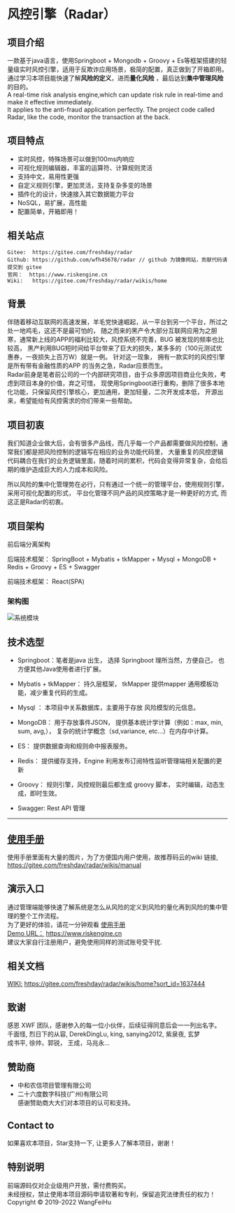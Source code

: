 # 风控引擎（Radar）
## 项目介绍
 一款基于java语言，使用Springboot + Mongodb + Groovy + Es等框架搭建的轻量级实时风控引擎，适用于反欺诈应用场景，极简的配置，真正做到了开箱即用。     
 通过学习本项目能快速了解**风险的定义**，进而**量化风险** ，最后达到**集中管理风险**的目的。   
A real-time risk analysis engine,which can update risk rule in real-time and make it effective immediately.  
It applies to the anti-fraud application perfectly. 
The project code called Radar, like the code, monitor the transaction at the back.

## 项目特点

 * 实时风控，特殊场景可以做到100ms内响应
 * 可视化规则编辑器，丰富的运算符、计算规则灵活
 * 支持中文，易用性更强
 * 自定义规则引擎，更加灵活，支持复杂多变的场景
 * 插件化的设计，快速接入其它数据能力平台
 * NoSQL，易扩展，高性能
 * 配置简单，开箱即用！

## 相关站点
    Gitee:  https://gitee.com/freshday/radar     
    Github: https://github.com/wfh45678/radar // github 为镜像网站，贡献代码请提交到 gitee  
    官网：  https://www.riskengine.cn  
    Wiki:   https://gitee.com/freshday/radar/wikis/home


## 背景
  伴随着移动互联网的高速发展，羊毛党快速崛起，从一平台到另一个平台，所过之处一地鸡毛，这还不是最可怕的，
  随之而来的黑产令大部分互联网应用为之胆寒，通常新上线的APP的福利比较大，风控系统不完善，BUG 被发现的频率也比较高，
  黑产利用BUG短时间给平台带来了巨大的损失，某多多的（100元测试优惠券，一夜损失上百万W）就是一例。 
  针对这一现象， 拥有一款实时的风控引擎是所有带有金融性质的APP 的当务之急，Radar应景而生。  
  Radar前身是笔者前公司的一个内部研究项目，由于众多原因项目商业化失败，考虑到项目本身的价值，弃之可惜，
  现使用Springboot进行重构，删除了很多本地化功能，只保留风控引擎核心，更加通用，更加轻量，二次开发成本低，
  开源出来，希望能给有风控需求的你们带来一些帮助。

## 项目初衷
我们知道企业做大后，会有很多产品线，而几乎每一个产品都需要做风险控制，通常我们都是把风险控制的逻辑写在相应的业务功能代码里，
大量重复的风控逻辑代码耦合在我们的业务逻辑里面，随着时间的累积，代码会变得异常复杂，会给后期的维护造成巨大的人力成本和风险。

所以风险的集中化管理势在必行，只有通过一个统一的管理平台，使用规则引擎，采用可视化配置的形式，
平台化管理不同产品的风控策略才是一种更好的方式, 而这正是Radar的初衷。

## 项目架构

前后端分离架构

后端技术框架： SpringBoot + Mybatis + tkMapper + Mysql +  MongoDB + Redis + Groovy + ES + Swagger

前端技术框架： React(SPA) 

### 架构图
![系统模块](https://www.riskengine.cn/radar/sys_model_arch.png) 

## 技术选型
* Springboot：笔者是java 出生， 选择 Springboot 理所当然，方便自己， 也方便其他Java使用者进行扩展。

* Mybatis + tkMapper： 持久层框架， tkMapper 提供mapper 通用模板功能，减少重复代码的生成。

* Mysql ： 本项目中关系数据库，主要用于存放 风险模型的元信息。

* MongoDB： 用于存放事件JSON， 提供基本统计学计算（例如：max, min, sum, avg,），
复杂的统计学概念（sd,variance, etc...）在内存中计算。

* ES： 提供数据查询和规则命中报表服务。

* Redis： 提供缓存支持，Engine 利用发布订阅特性监听管理端相关配置的更新

* Groovy： 规则引擎，风控规则最后都生成 groovy 脚本， 实时编辑，动态生成，即时生效。

* Swagger:  Rest API 管理


---

## [使用手册](https://gitee.com/freshday/radar/wikis/manual)
使用手册里面有大量的图片，为了方便国内用户使用，故推荐码云的wiki 链接,  
https://gitee.com/freshday/radar/wikis/manual


## 演示入口
通过管理端能够快速了解系统是怎么从风险的定义到风险的量化再到风险的集中管理的整个工作流程。  
为了更好的体验，请花一分钟观看 [使用手册](https://gitee.com/freshday/radar/wikis/manual?sort_id=1637446)  
[Demo URL：](https://www.riskengine.cn) https://www.riskengine.cn   
建议大家自行注册用户，避免使用同样的测试账号受干扰.   

## 相关文档
[WIKI:](https://gitee.com/freshday/radar/wikis/home?sort_id=1637444) https://gitee.com/freshday/radar/wikis/home?sort_id=1637444



## 致谢
感恩 XWF 团队，感谢参入的每一位小伙伴，后续征得同意后会一一列出名字。  
千面怪, 烈日下的从容, DerekDingLu, king, sanying2012, 紫泉夜, 玄梦     
成书平, 徐帅，郭锐， 王成，马兆永...

## 赞助商
* 中和农信项目管理有限公司   
* 二十六度数字科技(广州)有限公司  
感谢赞助商大大们对本项目的认可和支持。

## Contact to

 如果喜欢本项目，Star支持一下, 让更多人了解本项目，谢谢！   


 
 ## 特别说明
 前端源码仅对企业级用户开放，需付费购买。   
 未经授权，禁止使用本项目源码申请软著和专利，保留追究法律责任的权力！   
 Copyright ©  2019-2022 WangFeiHu
